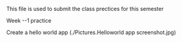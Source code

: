 This file is used to submit the class prectices for this semester 

Week --1 practice 

Create a hello world app 
(./Pictures.Helloworld app screenshot.jpg)

